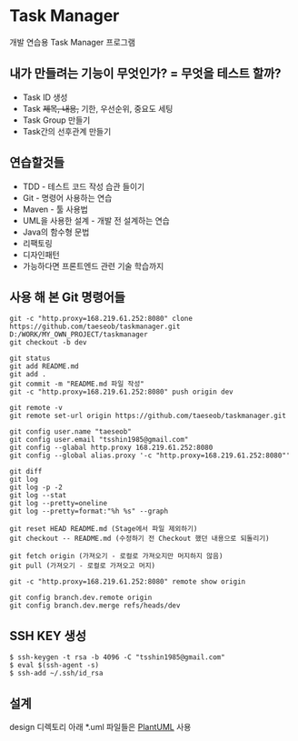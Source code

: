 # Task Manager
개발 연습용 Task Manager 프로그램

## 내가 만들려는 기능이 무엇인가? = 무엇을 테스트 할까?
- Task ID 생성
- Task ~~제목, 내용,~~ 기한, 우선순위, 중요도 세팅
- Task Group 만들기
- Task간의 선후관계 만들기

## 연습할것들
* TDD - 테스트 코드 작성 습관 들이기
* Git - 명령어 사용하는 연습
* Maven - 툴 사용법
* UML을 사용한 설계 - 개발 전 설계하는 연습
* Java의 함수형 문법
* 리팩토링
* 디자인패턴
* 가능하다면 프론트엔드 관련 기술 학습까지

## 사용 해 본 Git 명령어들
```
git -c "http.proxy=168.219.61.252:8080" clone https://github.com/taeseob/taskmanager.git D:/WORK/MY_OWN_PROJECT/taskmanager
git checkout -b dev

git status
git add README.md
git add .
git commit -m "README.md 파일 작성"
git -c "http.proxy=168.219.61.252:8080" push origin dev

git remote -v
git remote set-url origin https://github.com/taeseob/taskmanager.git

git config user.name "taeseob"
git config user.email "tsshin1985@gmail.com"
git config --glabal http.proxy 168.219.61.252:8080
git config --global alias.proxy '-c "http.proxy=168.219.61.252:8080"'

git diff
git log
git log -p -2
git log --stat
git log --pretty=oneline
git log --pretty=format:"%h %s" --graph

git reset HEAD README.md (Stage에서 파일 제외하기)
git checkout -- README.md (수정하기 전 Checkout 했던 내용으로 되돌리기)

git fetch origin (가져오기 - 로컬로 가져오지만 머지하지 않음)
git pull (가져오기 - 로컬로 가져오고 머지)

git -c "http.proxy=168.219.61.252:8080" remote show origin

git config branch.dev.remote origin
git config branch.dev.merge refs/heads/dev
```

## SSH KEY 생성
```
$ ssh-keygen -t rsa -b 4096 -C "tsshin1985@gmail.com"
$ eval $(ssh-agent -s)
$ ssh-add ~/.ssh/id_rsa
```

## 설계
design 디렉토리 아래 *.uml 파일들은 [PlantUML](http://plantuml.com) 사용
